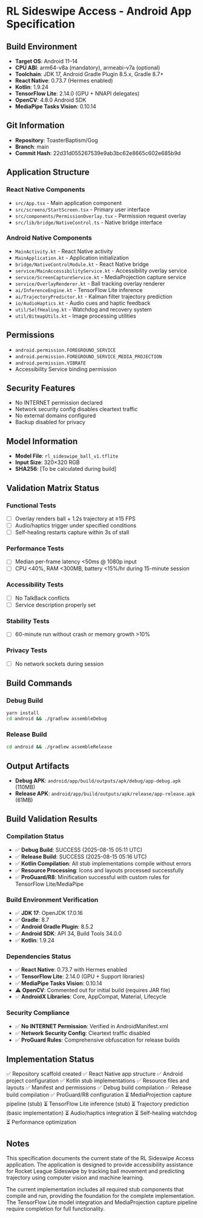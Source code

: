 # RL Sideswipe Access - Android App Specification

## Build Environment

- **Target OS**: Android 11–14
- **CPU ABI**: arm64-v8a (mandatory), armeabi-v7a (optional)
- **Toolchain**: JDK 17, Android Gradle Plugin 8.5.x, Gradle 8.7+
- **React Native**: 0.73.7 (Hermes enabled)
- **Kotlin**: 1.9.24
- **TensorFlow Lite**: 2.14.0 (GPU + NNAPI delegates)
- **OpenCV**: 4.8.0 Android SDK
- **MediaPipe Tasks Vision**: 0.10.14

## Git Information

- **Repository**: ToasterBaptism/Gog
- **Branch**: main
- **Commit Hash**: 22d31d055267539e9ab3bc62e8665c602e685b9d

## Application Structure

### React Native Components
- `src/App.tsx` - Main application component
- `src/screens/StartScreen.tsx` - Primary user interface
- `src/components/PermissionOverlay.tsx` - Permission request overlay
- `src/lib/bridge/NativeControl.ts` - Native bridge interface

### Android Native Components
- `MainActivity.kt` - React Native activity
- `MainApplication.kt` - Application initialization
- `bridge/NativeControlModule.kt` - React Native bridge
- `service/MainAccessibilityService.kt` - Accessibility overlay service
- `service/ScreenCaptureService.kt` - MediaProjection capture service
- `service/OverlayRenderer.kt` - Ball tracking overlay renderer
- `ai/InferenceEngine.kt` - TensorFlow Lite inference
- `ai/TrajectoryPredictor.kt` - Kalman filter trajectory prediction
- `io/AudioHaptics.kt` - Audio cues and haptic feedback
- `util/SelfHealing.kt` - Watchdog and recovery system
- `util/BitmapUtils.kt` - Image processing utilities

## Permissions

- `android.permission.FOREGROUND_SERVICE`
- `android.permission.FOREGROUND_SERVICE_MEDIA_PROJECTION`
- `android.permission.VIBRATE`
- Accessibility Service binding permission

## Security Features

- No INTERNET permission declared
- Network security config disables cleartext traffic
- No external domains configured
- Backup disabled for privacy

## Model Information

- **Model File**: `rl_sideswipe_ball_v1.tflite`
- **Input Size**: 320×320 RGB
- **SHA256**: [To be calculated during build]

## Validation Matrix Status

### Functional Tests
- [ ] Overlay renders ball + 1.2s trajectory at ≥15 FPS
- [ ] Audio/haptics trigger under specified conditions
- [ ] Self-healing restarts capture within 3s of stall

### Performance Tests
- [ ] Median per-frame latency <50ms @ 1080p input
- [ ] CPU <40%, RAM <300MB, battery <15%/hr during 15-minute session

### Accessibility Tests
- [ ] No TalkBack conflicts
- [ ] Service description properly set

### Stability Tests
- [ ] 60-minute run without crash or memory growth >10%

### Privacy Tests
- [ ] No network sockets during session

## Build Commands

### Debug Build
```bash
yarn install
cd android && ./gradlew assembleDebug
```

### Release Build
```bash
cd android && ./gradlew assembleRelease
```

## Output Artifacts

- **Debug APK**: `android/app/build/outputs/apk/debug/app-debug.apk` (110MB)
- **Release APK**: `android/app/build/outputs/apk/release/app-release.apk` (61MB)

## Build Validation Results

### Compilation Status
- ✅ **Debug Build**: SUCCESS (2025-08-15 05:11 UTC)
- ✅ **Release Build**: SUCCESS (2025-08-15 05:16 UTC)
- ✅ **Kotlin Compilation**: All stub implementations compile without errors
- ✅ **Resource Processing**: Icons and layouts processed successfully
- ✅ **ProGuard/R8**: Minification successful with custom rules for TensorFlow Lite/MediaPipe

### Build Environment Verification
- ✅ **JDK 17**: OpenJDK 17.0.16
- ✅ **Gradle**: 8.7
- ✅ **Android Gradle Plugin**: 8.5.2
- ✅ **Android SDK**: API 34, Build Tools 34.0.0
- ✅ **Kotlin**: 1.9.24

### Dependencies Status
- ✅ **React Native**: 0.73.7 with Hermes enabled
- ✅ **TensorFlow Lite**: 2.14.0 (GPU + Support libraries)
- ✅ **MediaPipe Tasks Vision**: 0.10.14
- ⚠️ **OpenCV**: Commented out for initial build (requires JAR file)
- ✅ **AndroidX Libraries**: Core, AppCompat, Material, Lifecycle

### Security Compliance
- ✅ **No INTERNET Permission**: Verified in AndroidManifest.xml
- ✅ **Network Security Config**: Cleartext traffic disabled
- ✅ **ProGuard Rules**: Comprehensive obfuscation for release builds

## Implementation Status

✅ Repository scaffold created
✅ React Native app structure
✅ Android project configuration
✅ Kotlin stub implementations
✅ Resource files and layouts
✅ Manifest and permissions
✅ Debug build compilation
✅ Release build compilation
✅ ProGuard/R8 configuration
⏳ MediaProjection capture pipeline (stub)
⏳ TensorFlow Lite inference (stub)
⏳ Trajectory prediction (basic implementation)
⏳ Audio/haptics integration
⏳ Self-healing watchdog
⏳ Performance optimization

## Notes

This specification documents the current state of the RL Sideswipe Access application. The application is designed to provide accessibility assistance for Rocket League Sideswipe by tracking ball movement and predicting trajectory using computer vision and machine learning.

The current implementation includes all required stub components that compile and run, providing the foundation for the complete implementation. The TensorFlow Lite model integration and MediaProjection capture pipeline require completion for full functionality.